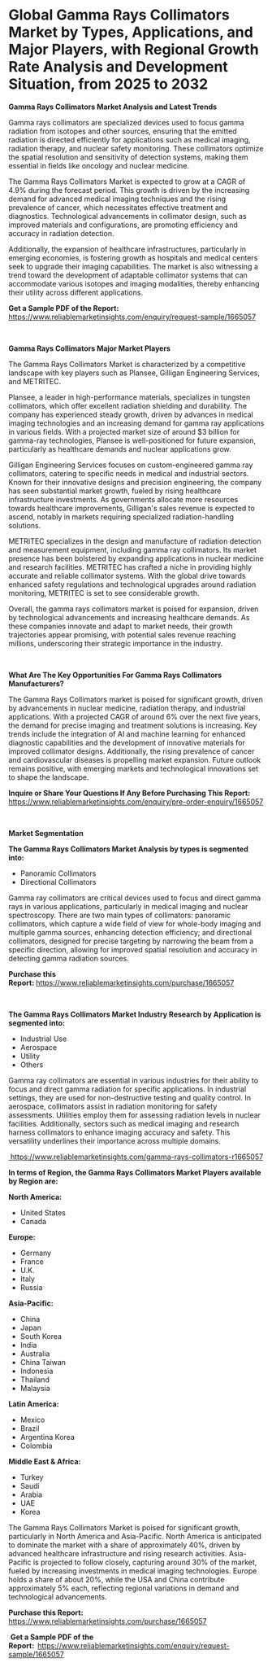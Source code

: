 <p><h1>Global Gamma Rays Collimators Market by Types, Applications, and Major Players, with Regional Growth Rate Analysis and Development Situation, from 2025 to 2032</h1></p><p><strong>Gamma Rays Collimators Market Analysis and Latest Trends</strong></p>
<p><p>Gamma rays collimators are specialized devices used to focus gamma radiation from isotopes and other sources, ensuring that the emitted radiation is directed efficiently for applications such as medical imaging, radiation therapy, and nuclear safety monitoring. These collimators optimize the spatial resolution and sensitivity of detection systems, making them essential in fields like oncology and nuclear medicine.</p><p>The Gamma Rays Collimators Market is expected to grow at a CAGR of 4.9% during the forecast period. This growth is driven by the increasing demand for advanced medical imaging techniques and the rising prevalence of cancer, which necessitates effective treatment and diagnostics. Technological advancements in collimator design, such as improved materials and configurations, are promoting efficiency and accuracy in radiation detection. </p><p>Additionally, the expansion of healthcare infrastructures, particularly in emerging economies, is fostering growth as hospitals and medical centers seek to upgrade their imaging capabilities. The market is also witnessing a trend toward the development of adaptable collimator systems that can accommodate various isotopes and imaging modalities, thereby enhancing their utility across different applications.</p></p>
<p><strong>Get a Sample PDF of the Report:&nbsp;</strong> <a href="https://www.reliablemarketinsights.com/enquiry/request-sample/1665057?utm_campaign=3058&utm_medium=2&utm_source=Github&utm_content=ia&utm_term=18042025&utm_id=gamma-rays-collimators">https://www.reliablemarketinsights.com/enquiry/request-sample/1665057</a></p>
<p>&nbsp;</p>
<p><strong>Gamma Rays Collimators Major Market Players</strong></p>
<p><p>The Gamma Rays Collimators Market is characterized by a competitive landscape with key players such as Plansee, Gilligan Engineering Services, and METRITEC. </p><p>Plansee, a leader in high-performance materials, specializes in tungsten collimators, which offer excellent radiation shielding and durability. The company has experienced steady growth, driven by advances in medical imaging technologies and an increasing demand for gamma ray applications in various fields. With a projected market size of around $3 billion for gamma-ray technologies, Plansee is well-positioned for future expansion, particularly as healthcare demands and nuclear applications grow.</p><p>Gilligan Engineering Services focuses on custom-engineered gamma ray collimators, catering to specific needs in medical and industrial sectors. Known for their innovative designs and precision engineering, the company has seen substantial market growth, fueled by rising healthcare infrastructure investments. As governments allocate more resources towards healthcare improvements, Gilligan's sales revenue is expected to ascend, notably in markets requiring specialized radiation-handling solutions.</p><p>METRITEC specializes in the design and manufacture of radiation detection and measurement equipment, including gamma ray collimators. Its market presence has been bolstered by expanding applications in nuclear medicine and research facilities. METRITEC has crafted a niche in providing highly accurate and reliable collimator systems. With the global drive towards enhanced safety regulations and technological upgrades around radiation monitoring, METRITEC is set to see considerable growth.</p><p>Overall, the gamma rays collimators market is poised for expansion, driven by technological advancements and increasing healthcare demands. As these companies innovate and adapt to market needs, their growth trajectories appear promising, with potential sales revenue reaching millions, underscoring their strategic importance in the industry.</p></p>
<p>&nbsp;</p>
<p><strong>What Are The Key Opportunities For Gamma Rays Collimators Manufacturers?</strong></p>
<p><p>The Gamma Rays Collimators market is poised for significant growth, driven by advancements in nuclear medicine, radiation therapy, and industrial applications. With a projected CAGR of around 6% over the next five years, the demand for precise imaging and treatment solutions is increasing. Key trends include the integration of AI and machine learning for enhanced diagnostic capabilities and the development of innovative materials for improved collimator designs. Additionally, the rising prevalence of cancer and cardiovascular diseases is propelling market expansion. Future outlook remains positive, with emerging markets and technological innovations set to shape the landscape.</p></p>
<p><strong>Inquire or Share Your Questions If Any Before Purchasing This Report:</strong> <a href="https://www.reliablemarketinsights.com/enquiry/pre-order-enquiry/1665057?utm_campaign=3058&utm_medium=2&utm_source=Github&utm_content=ia&utm_term=18042025&utm_id=gamma-rays-collimators">https://www.reliablemarketinsights.com/enquiry/pre-order-enquiry/1665057</a></p>
<p>&nbsp;</p>
<p><strong>Market Segmentation</strong></p>
<p><strong>The Gamma Rays Collimators Market Analysis by types is segmented into:</strong></p>
<p><ul><li>Panoramic Collimators</li><li>Directional Collimators</li></ul></p>
<p><p>Gamma ray collimators are critical devices used to focus and direct gamma rays in various applications, particularly in medical imaging and nuclear spectroscopy. There are two main types of collimators: panoramic collimators, which capture a wide field of view for whole-body imaging and multiple gamma sources, enhancing detection efficiency; and directional collimators, designed for precise targeting by narrowing the beam from a specific direction, allowing for improved spatial resolution and accuracy in detecting gamma radiation sources.</p></p>
<p><strong>Purchase this Report:&nbsp;</strong><a href="https://www.reliablemarketinsights.com/purchase/1665057?utm_campaign=3058&utm_medium=2&utm_source=Github&utm_content=ia&utm_term=18042025&utm_id=gamma-rays-collimators">https://www.reliablemarketinsights.com/purchase/1665057</a></p>
<p>&nbsp;</p>
<p><strong>The Gamma Rays Collimators Market Industry Research by Application is segmented into:</strong></p>
<p><ul><li>Industrial Use</li><li>Aerospace</li><li>Utility</li><li>Others</li></ul></p>
<p><p>Gamma ray collimators are essential in various industries for their ability to focus and direct gamma radiation for specific applications. In industrial settings, they are used for non-destructive testing and quality control. In aerospace, collimators assist in radiation monitoring for safety assessments. Utilities employ them for assessing radiation levels in nuclear facilities. Additionally, sectors such as medical imaging and research harness collimators to enhance imaging accuracy and safety. This versatility underlines their importance across multiple domains.</p></p>
<p><a href="https://www.reliablemarketinsights.com/gamma-rays-collimators-r1665057?utm_campaign=3058&utm_medium=2&utm_source=Github&utm_content=ia&utm_term=18042025&utm_id=gamma-rays-collimators">&nbsp;https://www.reliablemarketinsights.com/gamma-rays-collimators-r1665057</a></p>
<p><strong>In terms of Region, the Gamma Rays Collimators Market Players available by Region are:</strong></p>
<p>
    <p> <strong> North America: </strong>
        <ul>
            <li>United States</li>
            <li>Canada</li>
        </ul>
        </p> 
    <p> <strong> Europe: </strong>
        <ul>
            <li>Germany</li>
            <li>France</li>
            <li>U.K.</li>
            <li>Italy</li>
            <li>Russia</li>
        </ul>
        </p> 
    <p> <strong> Asia-Pacific: </strong>
        <ul>
            <li>China</li>
            <li>Japan</li>
            <li>South Korea</li>
            <li>India</li>
            <li>Australia</li>
            <li>China Taiwan</li>
            <li>Indonesia</li>
            <li>Thailand</li>
            <li>Malaysia</li>
        </ul>
        </p> 
    <p> <strong> Latin America: </strong>
        <ul>
            <li>Mexico</li>
            <li>Brazil</li>
            <li>Argentina Korea</li>
            <li>Colombia</li>
        </ul>
        </p> 
    <p> <strong> Middle East & Africa: </strong>
        <ul>
            <li>Turkey</li>
            <li>Saudi</li>
            <li>Arabia</li>
            <li>UAE</li>
            <li>Korea</li>
        </ul>
    </p>
    </p>
<p><p>The Gamma Rays Collimators Market is poised for significant growth, particularly in North America and Asia-Pacific. North America is anticipated to dominate the market with a share of approximately 40%, driven by advanced healthcare infrastructure and rising research activities. Asia-Pacific is projected to follow closely, capturing around 30% of the market, fueled by increasing investments in medical imaging technologies. Europe holds a share of about 20%, while the USA and China contribute approximately 5% each, reflecting regional variations in demand and technological advancements.</p></p>
<p><strong>Purchase this Report: </strong><a href="https://www.reliablemarketinsights.com/purchase/1665057?utm_campaign=3058&utm_medium=2&utm_source=Github&utm_content=ia&utm_term=18042025&utm_id=gamma-rays-collimators">https://www.reliablemarketinsights.com/purchase/1665057</a></p>
<p>&nbsp;<strong>Get a Sample PDF of the Report:&nbsp;&nbsp;</strong><a href="https://www.reliablemarketinsights.com/enquiry/request-sample/1665057?utm_campaign=3058&utm_medium=2&utm_source=Github&utm_content=ia&utm_term=18042025&utm_id=gamma-rays-collimators">https://www.reliablemarketinsights.com/enquiry/request-sample/1665057</a></p>
<p><strong></strong></p>
<p><p></p><p></p><p></p></p>
